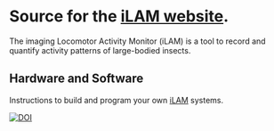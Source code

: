 # Source for the [iLAM website](https://daytonjn.github.io/ilam/).
The imaging Locomotor Activity Monitor (iLAM) is a tool to record and quantify activity patterns of large-bodied insects.

## Hardware and Software
Instructions to build and program your own [iLAM](https://daytonjn.github.io/ilam/) systems. 

[![DOI](https://zenodo.org/badge/795080315.svg)](https://zenodo.org/doi/10.5281/zenodo.13155071)
